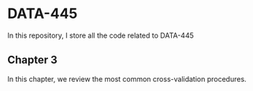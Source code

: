 # DATA-445
In this repository, I store all the code related to DATA-445

## Chapter 3 
In this chapter, we review the most common cross-validation procedures.
